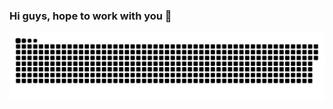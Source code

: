 ### Hi guys, hope to work with you 👋
![Image of Yaktocat](https://raw.githubusercontent.com/CompetitiveLin/Snake-in-Contribution-Grid/output/github-contribution-grid-snake.svg)
<!--
**thiettb/ThietTB** is a ✨ _special_ ✨ repository because its `README.md` (this file) appears on your GitHub profile.

Here are some ideas to get you started:

- 🔭 I’m currently working on ...
- 🌱 I’m currently learning ...
- 👯 I’m looking to collaborate on ...
- 🤔 I’m looking for help with ...
- 💬 Ask me about ...
- 📫 How to reach me: ...
- 😄 Pronouns: ...
- ⚡ Fun fact: ...
-->
